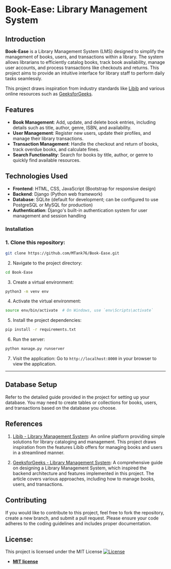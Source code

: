 # Book-Ease: Library Management System

## Introduction
**Book-Ease** is a Library Management System (LMS) designed to simplify the management of books, users, and transactions within a library. The system allows librarians to efficiently catalog books, track book availability, manage user accounts, and process transactions like checkouts and returns. This project aims to provide an intuitive interface for library staff to perform daily tasks seamlessly.

This project draws inspiration from industry standards like [Libib](https://www.libib.com/) and various online resources such as [GeeksforGeeks](https://www.geeksforgeeks.org/library-management-system/?ref=lbp).

## Features
- **Book Management**: Add, update, and delete book entries, including details such as title, author, genre, ISBN, and availability.
- **User Management**: Register new users, update their profiles, and manage their library transactions.
- **Transaction Management**: Handle the checkout and return of books, track overdue books, and calculate fines.
- **Search Functionality**: Search for books by title, author, or genre to quickly find available resources.

## Technologies Used
- **Frontend**: HTML, CSS, JavaScript (Bootstrap for responsive design)
- **Backend**: Django (Python web framework)
- **Database**: SQLite (default for development; can be configured to use PostgreSQL or MySQL for production)
- **Authentication**:  Django's built-in authentication system for user management and session handling

### Installation
### 1. Clone this repository:
```bash
git clone https://github.com/MTank76/Book-Ease.git
```

2. Navigate to the project directory:
```bash
cd Book-Ease
```

3. Create a virtual environment:
```bash
python3 -m venv env
```

 4. Activate the virtual environment:
```bash
source env/bin/activate  # On Windows, use `env\Scripts\activate`
```

5. Install the project dependencies:
```bash
pip install -r requirements.txt
```

6. Run the server:
```bash
python manage.py runserver
```

 7. Visit the application:
Go to `http://localhost:8000` in your browser to view the application.

---


## Database Setup
Refer to the detailed guide provided in the project for setting up your database. You may need to create tables or collections for books, users, and transactions based on the database you choose.

## References
1. [Libib - Library Management System](https://www.libib.com/): An online platform providing simple solutions for library cataloging and management. This project draws inspiration from the features Libib offers for managing books and users in a streamlined manner.
   
2. [GeeksforGeeks - Library Management System](https://www.geeksforgeeks.org/library-management-system/?ref=lbp): A comprehensive guide on designing a Library Management System, which inspired the backend architecture and features implemented in this project. The article covers various approaches, including how to manage books, users, and transactions.

## Contributing
If you would like to contribute to this project, feel free to fork the repository, create a new branch, and submit a pull request. Please ensure your code adheres to the coding guidelines and includes proper documentation.

## License:
This project is licensed under the MIT License [![License](http://img.shields.io/:license-mit-blue.svg?style=flat-square)](http://badges.mit-license.org)

- **[MIT license](http://opensource.org/licenses/mit-license.php)**
